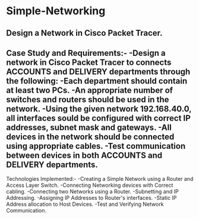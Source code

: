 # Simple-Networking
Design a Network in Cisco Packet Tracer.
--------------------------------------------------------------------------------------------------------------------------------------------------------------------------------
Case Study and Requirements:-
-Design a network in Cisco Packet Tracer to connects ACCOUNTS and DELIVERY departments through the following:
-Each department should contain at least two PCs.
-An appropriate number of switches and routers should be used in the network.
-Using the given network 192.168.40.0, all interfaces sould be configured with correct IP addresses, subnet mask and gateways.
-All devices in the network should be connected using appropriate cables.
-Test communication between devices in both ACCOUNTS and DELIVERY departments.
--------------------------------------------------------------------------------------------------------------------------------------------------------------------------------
Technologies Implemented:-
-Creating a Simple Network using a Router and Access Layer Switch.
-Connecting Networking devices with Correct cabling.
-Connecting two Networks using a Router.
-Subnetting and IP Addressing.
-Assigning IP Addresses to Router's interfaces.
-Static IP Address allocation to Host Devices.
-Test and Verifying Network Communication.
